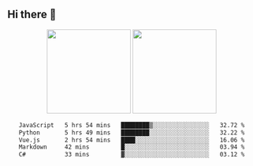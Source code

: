 ## Hi there 👋
<div align="center">
<span>  </span>
<img height="170px" src="https://github-readme-stats.vercel.app/api?username=bigQY&show_icons=true&count_private==true&v=2" /><span>        </span><img height="170px" src="https://github-readme-stats.vercel.app/api/top-langs/?username=bigQY&layout=compact&langs_count=8&v=2" />
<span>  </span>
</div>
<div align="center">

<!--START_SECTION:waka-->

```txt
JavaScript   5 hrs 54 mins   ████████▒░░░░░░░░░░░░░░░░   32.72 %
Python       5 hrs 49 mins   ████████░░░░░░░░░░░░░░░░░   32.22 %
Vue.js       2 hrs 54 mins   ████░░░░░░░░░░░░░░░░░░░░░   16.06 %
Markdown     42 mins         █░░░░░░░░░░░░░░░░░░░░░░░░   03.94 %
C#           33 mins         ▓░░░░░░░░░░░░░░░░░░░░░░░░   03.12 %
```

<!--END_SECTION:waka-->
</div>
